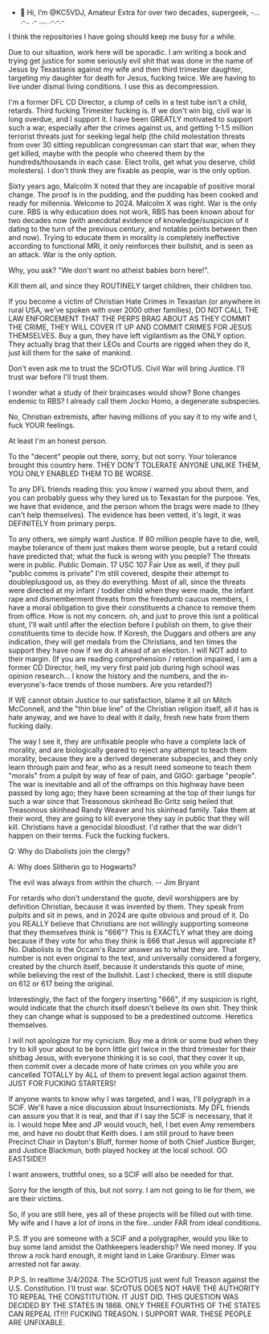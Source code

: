 - 👋 Hi, I’m @KC5VDJ, Amateur Extra for over two decades, supergeek, -... .-.. .- .... .-.-.-

I think the repositories I have going should keep me busy for a while.

Due to our situation, work here will be sporadic.  I am writing a book and trying get justice for some seriously evil shit that was done in the name of Jesus by Texastanis against my wife and then third trimester daughter, targeting my daughter for death for Jesus, fucking twice.  We are having to live under dismal living conditions.  I use this as decompression.

I'm a former DFL CD Director, a clump of cells in a test tube isn't a child, retards.  Third fucking Trimester fucking is.  If we don't win big, civil war is long overdue, and I support it.  I have been GREATLY motivated to support such a war, especially after the crimes against us, and getting 1-1.5 million terrorist threats just for seeking legal help (the child molestation threats from over 30 sitting republican congressman can start that war, when they get killed, maybe with the people who cheered them by the hundreds/thousands in each case.  Elect trolls, get what you deserve, child molesters).  I don't think they are fixable as people, war is the only option.

Sixty years ago, Malcolm X noted that they are incapable of positive moral change.  The proof is in the pudding, and the pudding has been cooked and ready for millennia.  Welcome to 2024.  Malcolm X was right.  War is the only cure.  RBS is why education does not work, RBS has been known about for two decades now (with anecdotal evidence of knowledge/suspicion of it dating to the turn of the previous century, and notable points between then and now). Trying to educate them in morality is completely ineffective according to functional MRI, it only reinforces their bullshit, and is seen as an attack.  War is the only option.

Why, you ask?  "We don't want no atheist babies born here!".

Kill them all, and since they ROUTINELY target children, their children too.

If you become a victim of Christian Hate Crimes in Texastan (or anywhere in rural USA, we've spoken with over 2000 other families), DO NOT CALL THE LAW ENFORCEMENT THAT THE PERPS BRAG ABOUT AS THEY COMMIT THE CRIME, THEY WILL COVER IT UP AND COMMIT CRIMES FOR JESUS THEMSELVES.  Buy a gun, they have left vigilantism as the ONLY option.  They actually brag that their LEOs and Courts are rigged when they do it, just kill them for the sake of mankind.

Don't even ask me to trust the SCrOTUS.  Civil War will bring Justice.  I'll trust war before I'll trust them.

I wonder what a study of their braincases would show?  Bone changes endemic to RBS?  I already call them Jocko Homo, a degenerate subspecies.

No, Christian extremists, after having millions of you say it to my wife and I, fuck YOUR feelings.

At least I'm an honest person.

To the "decent" people out there, sorry, but not sorry.  Your tolerance brought this country here.  THEY DON'T TOLERATE ANYONE UNLIKE THEM, YOU ONLY ENABLED THEM TO BE WORSE.

To any DFL friends reading this: you know i warned you about them, and you can probably guess why they lured us to Texastan for the purpose. Yes, we have that evidence, and the person whom the brags were made to (they can't help themselves). The evidence has been vetted, it's legit, it was DEFINITELY from primary perps.

To any others, we simply want Justice.  If 80 million people have to die, well, maybe tolerance of them just makes them worse people, but a retard could have predicted that; what the fuck is wrong with you people?  The threats were in public.  Public Domain.  17 USC 107 Fair Use as well, if they pull "public comms is private" I'm still covered, despite their attempt to doubleplusgood us, as they do everything.  Most of all, since the threats were directed at my infant / toddler child when they were made, the infant rape and dismemberment threats from the freedumb caucus members, I have a moral obligation to give their constituents a chance to remove them from office.  How is not my concern.  oh, and just to prove this isnt a political stunt, I'll wait until after the election before I publish on them, to give their constituents time to decide how.  If Koresh, the Duggars and others are any indication, they will get medals from the Christians, and ten times the support they have now if we do it ahead of an election.  I will NOT add to their margin. (If you are reading comprehension / retention impaired, I am a former CD Director, hell, my very first paid job during high school was opinion research...  I know the history and the numbers, and the in-everyone's-face trends of those numbers.  Are you retarded?)

If WE cannot obtain Justice to our satisfaction, blame it all on Mitch McConnell, and the "thin blue line" of the Christian religion itself, all it has is hate anyway, and we have to deal with it daily, fresh new hate from them fucking daily.

The way I see it, they are unfixable people who have a complete lack of morality, and are biologically geared to reject any attempt to teach them morality, because they are a derived degenerate subspecies, and they only learn through pain and fear, who as a result need someone to teach them "morals" from a pulpit by way of fear of pain, and GIGO: garbage "people".  The war is inevitable and all of the offramps on this highway have been passed by long ago; they have been screaming at the top of their lungs for such a war since that Treasonous skinhead Bo Gritz seig heiled that Treasonous skinhead Randy Weaver and his skinhead family.  Take them at their word, they are going to kill everyone they say in public that they will kill.  Christians have a genocidal bloodlust.  I'd rather that the war didn't happen on their terms.  Fuck the fucking fuckers.

Q: Why do Diabolists join the clergy?

A: Why does Slitherin go to Hogwarts?

The evil was always from within the church.
-- Jim Bryant

For retards who don't understand the quote, devil worshippers are by definition Christian, because it was invented by them.  They speak from pulpits and sit in pews, and in 2024 are quite obvious and proud of it.  Do you REALLY believe that Christians are not willingly supporting someone that they themselves think is "666"? This is EXACTLY what they are doing because if they vote for who they think is 666 that Jesus will appreciate it?  No.  Diabolists is the Occam's Razor answer as to what they are.  That number is not even original to the text, and universally considered a forgery, created by the church itself, because it understands this quote of mine, while believing the rest of the bullshit. Last I checked, there is still dispute on 612 or 617 being the original.

Interestingly, the fact of the forgery inserting "666", if my suspicion is right, would indicate that the church itself doesn't believe its own shit.  They think they can change what is supposed to be a predestined outcome.  Heretics themselves.

I will not apologize for my cynicism.  Buy me a drink or some bud when they try to kill your about to be born little girl twice in the third trimester for their shitbag Jesus, with everyone thinking it is so cool, that they cover it up, then commit over a decade more of hate crimes on you while you are cancelled TOTALLY by ALL of them to prevent legal action against them.  JUST FOR FUCKING STARTERS!

If anyone wants to know why I was targeted, and I was, I'll polygraph in a SCIF.  We'll have a nice discussion about Insurrectionists.  My DFL friends can assure you that it is real, and that if I say the SCIF is necessary, that it is.  I would hope Mee and JP would vouch, hell, I bet even Amy remembers me, and have no doubt that Keith does.  I am still proud to have been Precinct Chair in Dayton's Bluff, former home of both Chief Justice Burger, and Justice Blackmun, both played hockey at the local school.  GO EASTSIDE!!

I want answers, truthful ones, so a SCIF will also be needed for that.

Sorry for the length of this, but not sorry.  I am not going to lie for them, we are their victims.

So, if you are still here, yes all of these projects will be filled out with time.  My wife and I have a lot of irons in the fire...under FAR from ideal conditions.

P.S. If you are someone with a SCIF and a polygrapher, would you like to buy some land amidst the Oathkeepers leadership?  We need money.  If you throw a rock hard enough, it might land in Lake Granbury.  Elmer was arrested not far away.

P.P.S. In realtime 3/4/2024. The SCrOTUS just went full Treason against the U.S. Constitution.  I'll trust war.  SCrOTUS DOES NOT HAVE THE AUTHORITY TO REPEAL THE CONSTITUTION.  IT JUST DID.  THIS QUESTION WAS DECIDED BY THE STATES IN 1868.  ONLY THREE FOURTHS OF THE STATES CAN REPEAL IT!!!!  FUCKING TREASON.  I SUPPORT WAR.  THESE PEOPLE ARE UNFIXABLE.
